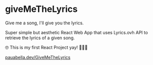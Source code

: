 # giveMeTheLyrics
Give me a song, I'll give you the lyrics.

Super simple but aesthetic React Web App that uses Lyrics.ovh API to retrieve the lyrics of a given song.

🤓 This is my first React Project yay! 🎉🎉🎉

[pauabella.dev/GiveMeTheLyrics](https://pauabella.dev/GiveMeTheLyrics "Take a look")
